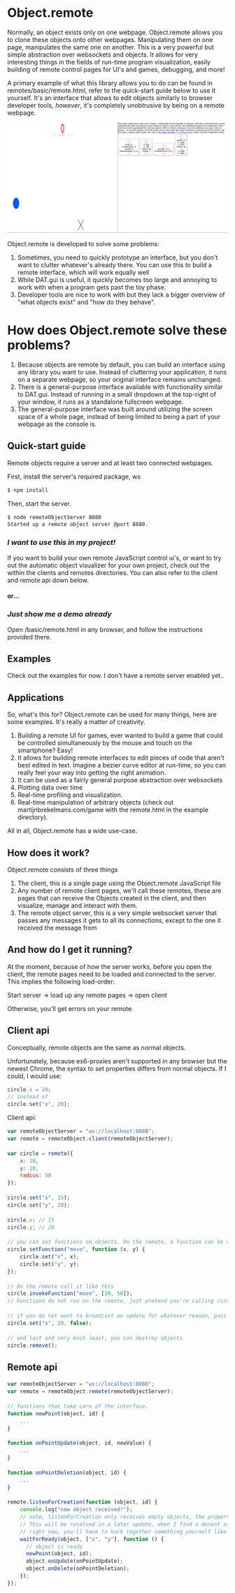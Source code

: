 # Object.remote

Normally, an object exists only on one webpage. Object.remote allows you to clone these objects onto other webpages. Manipulating them on one page, manipulates the same one on another. This is a very powerful but simple abstraction over websockets and objects. It allows for very interesting things in the fields of run-time program visualization, easily building of remote control pages for UI's and games, debugging, and more!

A primary example of what this library allows you to do can be found in remotes/basic/remote.html, refer to the quick-start guide below to use it yourself. It's an interface that allows to edit objects similarly to browser developer tools, *however*, it's completely unobtrusive by being on a remote webpage.

![Image of the demo running][demo]

Object.remote is developed to solve some problems:
1. Sometimes, you need to quickly prototype an interface, but you don't want to clutter whatever's already there. You can use this to build a remote interface, which will work equally well
2. While DAT.gui is useful, it quickly becomes too large and annoying to work with when a program gets past the toy phase.
3. Developer tools are nice to work with but they lack a bigger overview of "what objects exist" and "how do they behave".

# How does Object.remote solve these problems?

1. Because objects are remote by default, you can build an interface using any library you want to use. Instead of cluttering your application, it runs on a separate webpage, so your original interface remains unchanged.
2. There is a general-purpose interface available with functionality similar to DAT.gui. Instead of running in a small dropdown at the top-right of your window, it runs as a standalone fullscreen webpage.
3. The general-purpose interface was built around utilizing the screen space of a whole page, instead of being limited to being a part of your webpage as the console is.

## Quick-start guide

Remote objects require a server and at least two connected webpages.

First, install the server's required package, ws

```bash
$ npm install
```

Then, start the server.

```bash
$ node remoteObjectServer 8080
Started up a remote object server @port 8080.
```

### *I want to use this in my project!*

If you want to build your own remote JavaScript control ui's, or want to try out the automatic object visualizer for your own project,
check out the within the clients and remotes directories. You can also refer to the client and remote api down below.

#### or...
### *Just show me a demo already*

Open /basic/remote.html in any browser, and follow the instructions provided there.

## Examples

Check out the examples for now. I don't have a remote server enabled yet..

## Applications

So, what's this for? Object.remote can be used for many things, here are some examples. It's really a matter of creativity.

1. Building a remote UI for games, ever wanted to build a game that could be controlled simultaneously by the mouse and touch on the smartphone? Easy!
2. It allows for building remote interfaces to edit pieces of code that aren't best edited in text. Imagine a bezier curve editor at run-time, so you can really feel your way into getting the right animation.
3. It can be used as a fairly general purpose abstraction over websockets
4. Plotting data over time
5. Real-time profiling and visualization.
6. Real-time manipulation of arbitrary objects (check out martijnbrekelmans.com/game with the remote.html in the example directory).

All in all, Object.remote has a wide use-case.

## How does it work?

Object.remote consists of three things

1. The client, this is a single page using the Object.remote JavaScript file
2. Any number of remote client pages, we'll call these remotes, these are pages that can receive the Objects created in the client, and then visualize, manage and interact with them.
3. The remote object server, this is a very simple websocket server that passes any messages it gets to all its connections, except to the one it received the message from

## And how do I get it running?

At the moment, because of how the server works, before you open the client, the remote pages need to be loaded and connected to the server. This implies the following load-order:

Start server -> load up any remote pages -> open client

Otherwise, you'll get errors on your remote.

## Client api

Conceptually, remote objects are the same as normal objects.

Unfortunately, because es6-proxies aren't supported in any browser but the newest Chrome, the syntax to set properties differs from normal objects. If I could, I would use:
```js
circle.x = 20;
// instead of
circle.set("x", 20);
```

Client api:

```js
var remoteObjectServer = "ws://localhost:8080";
var remote = remoteObject.client(remoteObjectServer);

var circle = remote({
    x: 10,
    y: 10,
    radius: 50
});

circle.set("x", 15);
circle.set("y", 20);

circle.x; // 15
circle.y; // 20

// you can set functions on objects. On the remote, a function can be called
circle.setFunction("move", function (x, y) {
    circle.set("x", x);
    circle.set("y", y);
});

// On the remote call it like this
circle.invokeFunction("move", [20, 50]);
// Functions do not run on the remote, just pretend you're calling circle.move() on the client.

// if you do not want to broadcast an update for whatever reason, pass a third parameter to set
circle.set("x", 20, false);

// and last and very much least, you can destroy objects
circle.remove();
```

## Remote api

```js
var remoteObjectServer = "ws://localhost:8080";
var remote = remoteObject.remote(remoteObjectServer);

// functions that take care of the interface.
function newPoint(object, id) {
    ...
}

function onPointUpdate(object, id, newValue) {
    ...
}

function onPointDeletion(object, id) {
    ...
}

remote.listenForCreation(function (object, id) {
    console.log("new object received!");
    // note, listenForCreation only receives empty objects, the properties of the object get set immediately after this call
    // This will be resolved in a later update, when I find a decent solution to duck-typing objects without parameters
    // right now, you'll have to hack together something yourself like waitForReady defined in remotes/basic/js/remote.js
    waitForReady(object, ["x", "y"], function () {
      // object is ready
      newPoint(object, id);
      object.onUpdate(onPointUpdate);
      object.onDelete(onPointDeletion);
    });
});
```


[demo]: RemoteExample.png
